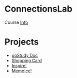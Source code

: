 # ConnectionsLab
Course [Info](https://github.com/MathuraMG/ConnectionsLabSpring22)

# Projects

* [goStudy Doc](https://eric-asare.github.io/ConnectionsLab/week1/goStudyWebPageDocumentation/webpage-final/goStudyWebPage)
* [Shopping Card](https://eric-asare.github.io/ConnectionsLab/week2/shoppingCard-Final)
* [Inspire!](https://eric-asare.github.io/ConnectionsLab/projectOne)
* [MemoIce!](https://eric-asare.github.io/ConnectionsLab/projectTwo)

